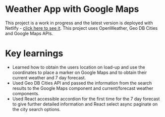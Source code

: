 # Weather App with Google Maps

This project is a work in progress and the latest version is deployed with Netlify - [click here to see it](https://kals-weather-app.netlify.app/).
This project uses OpenWeather, Geo DB Cities and Google Maps APIs.

# Key learnings

- Learned how to obtain the users location on load-up and use the coordinates to place a marker on Google Maps and to obtain their current weather and 7 day forecast.
- Used Geo DB Cities API and passed the information from the search results to the Google Maps component and current/forecast weather components.
- Used React accessible accordion for the first time for the 7 day forecast to give further detailed information and React select async paginate on the city search options.
